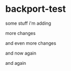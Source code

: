 # backport-test

some stuff i'm adding

more changes


and even more changes


and now again

and again
